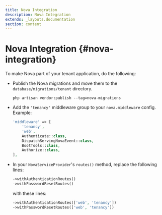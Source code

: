 ```yaml
---
title: Nova Integration
description: Nova Integration
extends: _layouts.documentation
section: content
---
```


# Nova Integration {#nova-integration}

To make Nova part of your tenant application, do the following:
- Publish the Nova migrations and move them to the `database/migrations/tenant` directory.
    ```none
    php artisan vendor:publish --tag=nova-migrations
    ```
- Add the `'tenancy'` middleware group to your `nova.middleware` config. Example:
    ```php
    'middleware' => [
        'tenancy',
        'web',
        Authenticate::class,
        DispatchServingNovaEvent::class,
        BootTools::class,
        Authorize::class,
    ],
    ```
- In your `NovaServiceProvider`'s `routes()` method, replace the following lines:
    ```php
    ->withAuthenticationRoutes()
    ->withPasswordResetRoutes()
    ```
    with these lines:
    ```php
    ->withAuthenticationRoutes(['web', 'tenancy'])
    ->withPasswordResetRoutes(['web', 'tenancy'])
    ```

